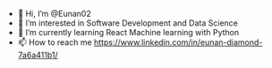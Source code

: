 - 👋 Hi, I’m @Eunan02
- 👀 I’m interested in Software Development and Data Science
- 🌱 I’m currently learning React Machine learning with Python
- 📫 How to reach me https://www.linkedin.com/in/eunan-diamond-7a6a411b1/

<!---
Eunan02/Eunan02 is a ✨ special ✨ repository because its `README.md` (this file) appears on your GitHub profile.
You can click the Preview link to take a look at your changes.
--->
